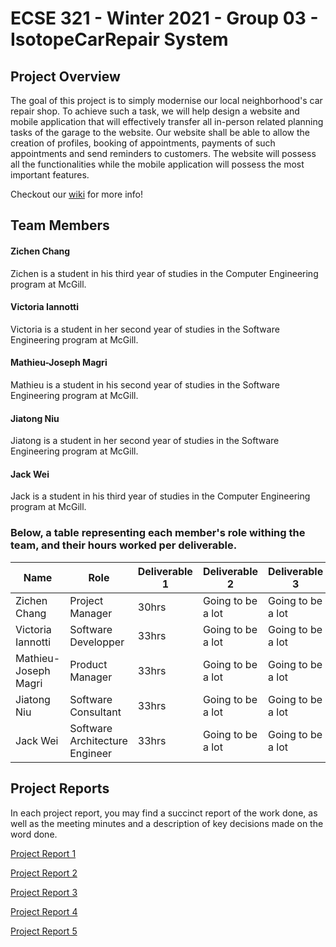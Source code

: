 # ECSE 321 - Winter 2021 - Group 03 - IsotopeCarRepair System

## Project Overview
The goal of this project is to simply modernise our local neighborhood's car repair shop. To achieve such a task, we will help design a website and mobile application that will effectively transfer all in-person related planning tasks of the garage to the website. Our website shall be able to allow the creation of profiles, booking of appointments, payments of such appointments and send reminders to customers. The website will possess all the functionalities while the mobile application will possess the most important features.

Checkout our [wiki](https://github.com/McGill-ECSE321-Winter2021/project-group-03/wiki) for more info!

## Team Members

#### Zichen Chang
Zichen is a student in his third year of studies in the Computer Engineering program at McGill.

#### Victoria Iannotti
Victoria is a student in her second year of studies in the Software Engineering program at McGill.

#### Mathieu-Joseph Magri
Mathieu is a student in his second year of studies in the Software Engineering program at McGill.

#### Jiatong Niu
Jiatong is a student in her second year of studies in the Software Engineering program at McGill.

#### Jack Wei
Jack is a student in his third year of studies in the Computer Engineering program at McGill.
  
 ### Below, a table representing each member's role withing the team, and their hours worked per deliverable.
 
 | Name                 | Role                           | Deliverable 1 | Deliverable 2     | Deliverable 3     | Deliverable 4     | Deliverable 5     |
|----------------------|--------------------------------|---------------|-------------------|-------------------|-------------------|-------------------|
| Zichen Chang         | Project Manager                |     30hrs     | Going to be a lot | Going to be a lot | Going to be a lot | Going to be a lot |
| Victoria Iannotti    | Software Developper            |     33hrs     | Going to be a lot | Going to be a lot | Going to be a lot | Going to be a lot |
| Mathieu-Joseph Magri | Product Manager                |     33hrs     | Going to be a lot | Going to be a lot | Going to be a lot | Going to be a lot |
| Jiatong Niu          | Software Consultant            |     33hrs     | Going to be a lot | Going to be a lot | Going to be a lot | Going to be a lot |
| Jack Wei             | Software Architecture Engineer |     33hrs     | Going to be a lot | Going to be a lot | Going to be a lot | Going to be a lot |

## Project Reports
In each project report, you may find a succinct report of the work done, as well as the meeting minutes and a description of key decisions made on the word done.

[Project Report 1](https://github.com/McGill-ECSE321-Winter2021/project-group-03/wiki/Project-Reports#sprint-1deliverable-1-report)

[Project Report 2](https://github.com/McGill-ECSE321-Winter2021/project-group-03/wiki/Project-Reports#sprint-2deliverable-2-report)

[Project Report 3](https://github.com/McGill-ECSE321-Winter2021/project-group-03/wiki/Project-Reports#sprint-3deliverable-3-report)

[Project Report 4](https://github.com/McGill-ECSE321-Winter2021/project-group-03/wiki/Project-Reports#sprint-4deliverable-4-report)

[Project Report 5](https://github.com/McGill-ECSE321-Winter2021/project-group-03/wiki/Project-Reports#sprint-5deliverable-5-report)
